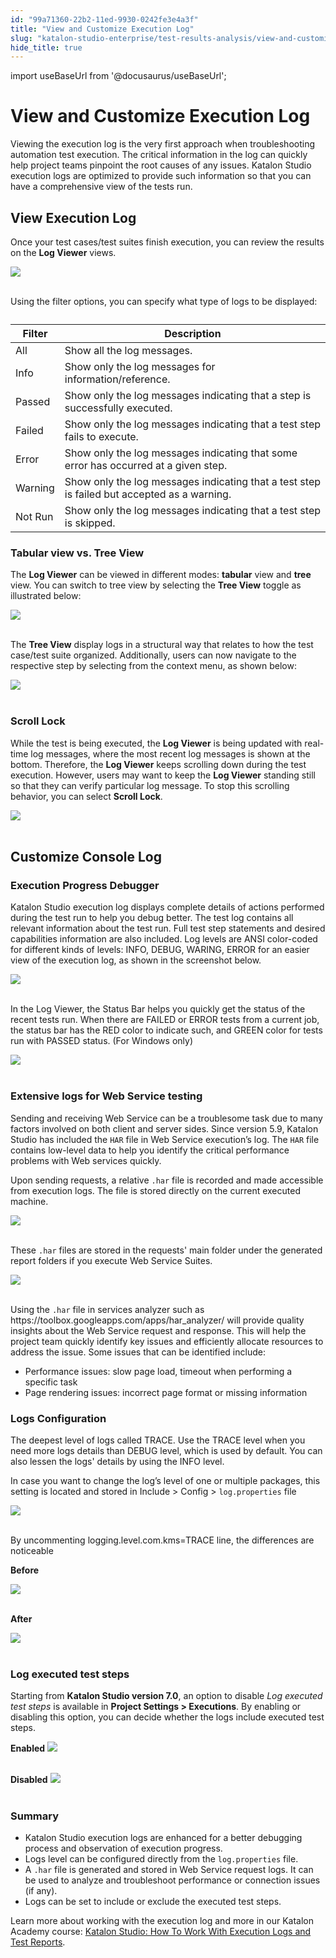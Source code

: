 ```yaml
---
id: "99a71360-22b2-11ed-9930-0242fe3e4a3f"
title: "View and Customize Execution Log"
slug: "katalon-studio-enterprise/test-results-analysis/view-and-customize-execution-log"
hide_title: true
---
```

import useBaseUrl from '@docusaurus/useBaseUrl';

    

# <a id="id" class="anchor_top_offset"/><a id="ariaid-title1" class="anchor_top_offset"/>View and Customize Execution Log

    
      
<p xmlns="http://www.w3.org/1999/xhtml" className="p">Viewing the execution log is the very first approach when   troubleshooting automation test execution. The critical information   in the log can quickly help project teams pinpoint the root causes   of any issues. Katalon Studio execution logs are optimized to   provide such information so that you can have a comprehensive view   of the tests run.</p> 
    
  
    

## <a id="id_1" class="anchor_top_offset"/>View Execution Log

    
      
<p xmlns="http://www.w3.org/1999/xhtml" className="p">Once your test cases/test suites finish execution, you can   review the results on the <strong className="ph b">Log Viewer</strong> views.</p> 
      
<p xmlns="http://www.w3.org/1999/xhtml" className="p">   <img className="image" src={useBaseUrl("https://github.com/katalon-studio/docs-images/raw/master/katalon-studio/docs/view-execution-log/image2017-6-30-213A253A13.png")} /><br /><br /> </p> 
      
<p xmlns="http://www.w3.org/1999/xhtml" className="p">Using the filter options, you can specify what type of logs to   be displayed:</p> 
      
<table xmlns="http://www.w3.org/1999/xhtml" className="table"><caption /><thead className="thead">     <tr className>       <th className="entry anchor_top_offset" id="id_1__entry__1">Filter</th>       <th className="entry anchor_top_offset" id="id_1__entry__2">Description</th>     </tr>   </thead><tbody className="tbody">     <tr className>       <td className="entry" headers="id_1__entry__1 id_1__entry__2 ">All</td>       <td className="entry" headers="id_1__entry__1 id_1__entry__2 ">Show all the log messages.</td>     </tr>     <tr className>       <td className="entry" headers="id_1__entry__1 id_1__entry__2 ">Info</td>       <td className="entry" headers="id_1__entry__1 id_1__entry__2 ">Show only the log messages for information/reference.</td>     </tr>     <tr className>       <td className="entry" headers="id_1__entry__1 id_1__entry__2 ">Passed</td>       <td className="entry" headers="id_1__entry__1 id_1__entry__2 ">Show only the log messages indicating that a step is         successfully executed.</td>     </tr>     <tr className>       <td className="entry" headers="id_1__entry__1 id_1__entry__2 ">Failed</td>       <td className="entry" headers="id_1__entry__1 id_1__entry__2 ">Show only the log messages indicating that a test step fails to         execute.</td>     </tr>     <tr className>       <td className="entry" headers="id_1__entry__1 id_1__entry__2 ">Error</td>       <td className="entry" headers="id_1__entry__1 id_1__entry__2 ">Show only the log messages indicating that some error has         occurred at a given step.</td>     </tr>     <tr className>       <td className="entry" headers="id_1__entry__1 id_1__entry__2 ">Warning</td>       <td className="entry" headers="id_1__entry__1 id_1__entry__2 ">Show only the log messages indicating that a test step is         failed but accepted as a warning.</td>     </tr>     <tr className>       <td className="entry" headers="id_1__entry__1 id_1__entry__2 ">Not Run</td>       <td className="entry" headers="id_1__entry__1 id_1__entry__2 ">Show only the log messages indicating that a test step is         skipped.</td>     </tr>   </tbody></table> 
    
          
      

### <a id="id_2" class="anchor_top_offset"/>Tabular view vs. Tree View

      
        
<p xmlns="http://www.w3.org/1999/xhtml" className="p">The <strong className="ph b">Log Viewer</strong> can be viewed in different   modes: <strong className="ph b">tabular</strong> view and <strong className="ph b">tree</strong>   view. You can switch to tree view by selecting   the <strong className="ph b">Tree View</strong> toggle as illustrated   below:</p> 
        
<p xmlns="http://www.w3.org/1999/xhtml" className="p">   <img className="image" src={useBaseUrl("https://github.com/katalon-studio/docs-images/raw/master/katalon-studio/docs/view-execution-log/image2017-6-30-213A263A35.png")} /><br /><br /> </p> 
        
<p xmlns="http://www.w3.org/1999/xhtml" className="p">The <strong className="ph b">Tree View</strong> display logs in a   structural way that relates to how the test case/test suite   organized. Additionally, users can now navigate to the   respective step by selecting from the context menu, as shown   below:</p> 
        
<p xmlns="http://www.w3.org/1999/xhtml" className="p">   <img className="image" src={useBaseUrl("https://github.com/katalon-studio/docs-images/raw/master/katalon-studio/docs/view-execution-log/image2017-6-23-153A553A57.png")} /><br /><br /> </p> 
      
    
      

### <a id="id_3" class="anchor_top_offset"/>Scroll Lock

      
        
<p xmlns="http://www.w3.org/1999/xhtml" className="p">While the test is being executed, the <strong className="ph b">Log     Viewer</strong> is being updated with real-time log messages, where   the most recent log messages is shown at the bottom. Therefore, the   <strong className="ph b">Log Viewer</strong> keeps scrolling down during the test   execution. However, users may want to keep the <strong className="ph b">Log     Viewer</strong> standing still so that they can verify particular   log message. To stop this scrolling behavior, you can   select <strong className="ph b">Scroll Lock</strong>.</p> 
        
<p xmlns="http://www.w3.org/1999/xhtml" className="p">   <img className="image" src={useBaseUrl("https://github.com/katalon-studio/docs-images/raw/master/katalon-studio/docs/view-execution-log/image2017-6-30-213A273A35.png")} /><br /><br /> </p> 
      
    
    

## <a id="id_4" class="anchor_top_offset"/>Customize Console Log

    
                      
      

### <a id="id_5" class="anchor_top_offset"/>Execution Progress Debugger

      
        
<p xmlns="http://www.w3.org/1999/xhtml" className="p">Katalon Studio execution log displays complete details of   actions performed during the test run to help you debug better. The   test log contains all relevant information about the test run. Full   test step statements and desired capabilities information are also   included. Log levels are ANSI color-coded for different kinds of   levels: INFO, DEBUG, WARING, ERROR for an easier view of the   execution log, as shown in the screenshot below.</p> 
        
<p xmlns="http://www.w3.org/1999/xhtml" className="p">   <img className="image" src={useBaseUrl("https://github.com/katalon-studio/docs-images/raw/master/katalon-studio/docs/working-with-execution-log/new-log.png")} /><br /><br /> </p> 
        
<p xmlns="http://www.w3.org/1999/xhtml" className="p">In the Log Viewer, the Status Bar helps you quickly get the   status of the recent tests run. When there are FAILED or ERROR   tests from a current job, the status bar has the RED color to   indicate such, and GREEN color for tests run with PASSED status.   (For Windows only)</p> 
        
<p xmlns="http://www.w3.org/1999/xhtml" className="p">   <img className="image" src={useBaseUrl("https://github.com/katalon-studio/docs-images/raw/master/katalon-studio/docs/working-with-execution-log/new-status-bar.png")} /><br /><br /> </p> 
      
    
      

### <a id="id_6" class="anchor_top_offset"/>Extensive logs for Web Service testing

      
        
<p xmlns="http://www.w3.org/1999/xhtml" className="p">Sending and receiving Web Service can be a troublesome task due   to many factors involved on both client and server sides. Since   version 5.9, Katalon Studio has included the <code className="ph codeph">HAR</code> file   in Web Service execution’s log. The <code className="ph codeph">HAR</code> file   contains low-level data to help you identify the critical   performance problems with Web services quickly.</p> 
        
<p xmlns="http://www.w3.org/1999/xhtml" className="p">Upon sending requests, a relative <code className="ph codeph">.har</code> file is   recorded and made accessible from execution logs. The file is   stored directly on the current executed machine.</p> 
        
<p xmlns="http://www.w3.org/1999/xhtml" className="p">   <img className="image" src={useBaseUrl("https://github.com/katalon-studio/docs-images/raw/master/katalon-studio/docs/working-with-execution-log/har-log.png")} /><br /><br /> </p> 
        
<p xmlns="http://www.w3.org/1999/xhtml" className="p">These <code className="ph codeph">.har</code> files are stored in the requests' main   folder under the generated report folders if you execute Web   Service Suites.</p> 
        
<p xmlns="http://www.w3.org/1999/xhtml" className="p">   <img className="image" src={useBaseUrl("https://github.com/katalon-studio/docs-images/raw/master/katalon-studio/docs/working-with-execution-log/har-location.png")} /><br /><br /> </p> 
        
<p xmlns="http://www.w3.org/1999/xhtml" className="p">Using the <code className="ph codeph">.har</code> file in services analyzer such as   https://toolbox.googleapps.com/apps/har_analyzer/ will provide   quality insights about the Web Service request and response. This   will help the project team quickly identify key issues and   efficiently allocate resources to address the issue. Some issues   that can be identified include:</p> 
        
<ul xmlns="http://www.w3.org/1999/xhtml" className="ul">   <li className="li">Performance issues: slow page load, timeout when performing a     specific task</li>   <li className="li">Page rendering issues: incorrect page format or missing     information</li> </ul> 
      
    
      

### <a id="id_7" class="anchor_top_offset"/>Logs Configuration

      
        
<p xmlns="http://www.w3.org/1999/xhtml" className="p">The deepest level of logs called TRACE. Use the TRACE level when   you need more logs details than DEBUG level, which is used by   default. You can also lessen the logs' details by using the INFO   level.</p> 
        
<p xmlns="http://www.w3.org/1999/xhtml" className="p">In case you want to change the log’s level of one or   multiple packages, this setting is located and stored in Include   &gt; Config &gt; <code className="ph codeph">log.properties</code> file</p> 
        
<p xmlns="http://www.w3.org/1999/xhtml" className="p">   <img className="image" src={useBaseUrl("https://github.com/katalon-studio/docs-images/raw/master/katalon-studio/docs/working-with-execution-log/log-properties.png")} /><br /><br /> </p> 
        
<p xmlns="http://www.w3.org/1999/xhtml" className="p">By uncommenting logging.level.com.kms=TRACE line, the   differences are noticeable</p> 
        
<p xmlns="http://www.w3.org/1999/xhtml" className="p">   <strong className="ph b">Before</strong> </p> 
        
<p xmlns="http://www.w3.org/1999/xhtml" className="p">   <img className="image" src={useBaseUrl("https://github.com/katalon-studio/docs-images/raw/master/katalon-studio/docs/working-with-execution-log/before-trace.png")} /><br /><br /> </p> 
        
<p xmlns="http://www.w3.org/1999/xhtml" className="p">   <strong className="ph b">After</strong> </p> 
        
<p xmlns="http://www.w3.org/1999/xhtml" className="p">   <img className="image" src={useBaseUrl("https://github.com/katalon-studio/docs-images/raw/master/katalon-studio/docs/working-with-execution-log/after-trace.png")} /><br /><br /> </p> 
      
    
      

### <a id="id_8" class="anchor_top_offset"/>Log executed test steps

      
        
<p xmlns="http://www.w3.org/1999/xhtml" className="p">Starting from <strong className="ph b">Katalon Studio version 7.0</strong>, an   option to disable <em className="ph i">Log executed test steps</em> is available in   <strong className="ph b">Project Settings &gt; Executions</strong>. By enabling or   disabling this option, you can decide whether the logs include   executed test steps.</p> 
        
<p xmlns="http://www.w3.org/1999/xhtml" className="p">   <strong className="ph b">Enabled</strong>   <img className="image" src={useBaseUrl("https://github.com/katalon-studio/docs-images/raw/master/katalon-studio/docs/working-with-execution-log/enabled.png")} /><br /><br /> </p> 
        
<p xmlns="http://www.w3.org/1999/xhtml" className="p">   <strong className="ph b">Disabled</strong>   <img className="image" src={useBaseUrl("https://github.com/katalon-studio/docs-images/raw/master/katalon-studio/docs/working-with-execution-log/disabled.png")} /><br /><br /> </p> 
      
    

### <a id="id_9" class="anchor_top_offset"/>Summary

<ul xmlns="http://www.w3.org/1999/xhtml" className="ul"><li className="li">Katalon Studio execution logs are enhanced for a better debugging process and observation of execution progress.</li><li className="li">Logs level can be configured directly from the <code className="ph codeph">log.properties</code> file.</li><li className="li">A <code className="ph codeph">.har</code> file is generated and stored in Web Service request logs. It can be used to analyze and troubleshoot performance or connection issues (if any).</li><li className="li">Logs can be set to include or exclude the executed test steps.</li></ul> 
<p xmlns="http://www.w3.org/1999/xhtml" className="p">Learn more about working with the execution log and more in our Katalon Academy course:   <a className="xref j-external-link" href="https://academy.katalon.com/courses/software-test-reporting/?utm_source=kat_docs&utm_medium=execution%20_log" target="_blank">Katalon Studio: How To Work With Execution Logs and Test Reports</a>.</p> 
